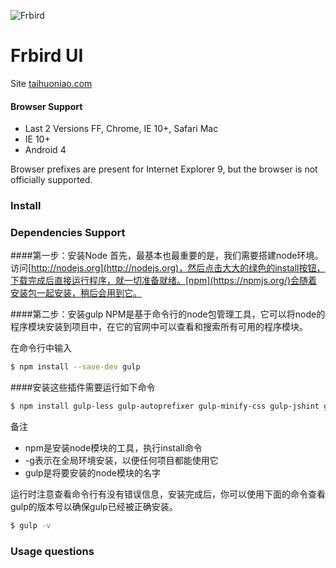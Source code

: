 ![Frbird](http://frstatic.qiniudn.com/images/link-logo1.jpg)

# Frbird UI
Site [taihuoniao.com](http://www.taihuoniao.com/)

#### Browser Support

* Last 2 Versions FF, Chrome, IE 10+, Safari Mac
* IE 10+
* Android 4

Browser prefixes are present for Internet Explorer 9, but the browser is not officially supported.

### Install

### Dependencies Support

####第一步：安装Node
首先，最基本也最重要的是，我们需要搭建node环境。访问[http://nodejs.org](http://nodejs.org)，然后点击大大的绿色的install按钮，下载完成后直接运行程序，就一切准备就绪。[npm](https://npmjs.org/)会随着安装包一起安装，稍后会用到它。

####第二步：安装gulp
NPM是基于命令行的node包管理工具，它可以将node的程序模块安装到项目中，在它的官网中可以查看和搜索所有可用的程序模块。

在命令行中输入
```bash
$ npm install --save-dev gulp 
```

####安装这些插件需要运行如下命令
```bash
$ npm install gulp-less gulp-autoprefixer gulp-minify-css gulp-jshint gulp-concat gulp-uglify gulp-imagemin gulp-notify gulp-rename gulp-copy gulp-livereload gulp-cache del --save-dev
```

备注
* npm是安装node模块的工具，执行install命令
* -g表示在全局环境安装，以便任何项目都能使用它
* gulp是将要安装的node模块的名字

运行时注意查看命令行有没有错误信息，安装完成后，你可以使用下面的命令查看gulp的版本号以确保gulp已经被正确安装。

```bash
$ gulp -v
```


### Usage questions












